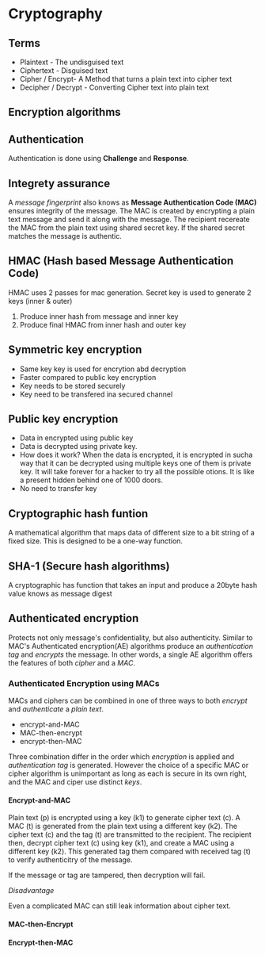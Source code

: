 # Cryptography

## Terms
* Plaintext - The undisguised text
* Ciphertext - Disguised text
* Cipher / Encrypt- A Method that turns a plain text into cipher text
* Decipher / Decrypt - Converting Cipher text into plain text
## Encryption algorithms

## Authentication
Authentication is done using __Challenge__ and __Response__.

## Integrety assurance
A _message fingerprint_ also knows as __Message Authentication Code (MAC)__ ensures integrity of the message. The MAC is created by encrypting a plain text message and send it along with the message. The recipient recereate the MAC from the plain text using shared secret key. If the shared secret matches the message is authentic.

## HMAC (Hash based Message Authentication Code)
HMAC uses 2 passes for mac generation. Secret key is used to generate 2 keys (inner & outer)

1. Produce inner hash from message and inner key
2. Produce final HMAC from inner hash and outer key

## Symmetric key encryption
* Same key key is used for encrytion abd decryption
* Faster compared to public key encryption
* Key needs to be stored securely
* Key need to be transfered ina secured channel

## Public key encryption
* Data in encrypted using public key
* Data is decrypted using private key.
* How does it work? When the data is encrypted, it is encrypted in sucha way that it can be decrypted using multiple keys one of them is private key. It will take forever for a hacker to try all the possible otions. It is like a present hidden behind one of 1000 doors.
* No need to transfer key

## Cryptographic hash funtion

A mathematical algorithm that maps data of different size to  a bit string of a fixed size. This is designed to be a one-way function. 

## SHA-1 (Secure hash algorithms)
A cryptographic has function that takes an input and produce a 20byte hash value knows  as message digest

## Authenticated encryption
Protects not only message's confidentiality, but also authenticity. Similar to MAC's Authenticated encryption(AE) algorithms produce an _authentication tag_ and _encrypts_ the message. In other words, a single AE algorithm offers the features of both *cipher* and a *MAC*.

### Authenticated Encryption using MACs

MACs and ciphers can be combined in one of three ways to both *encrypt* and *authenticate* a _plain text_.

* encrypt-and-MAC
* MAC-then-encrypt
* encrypt-then-MAC

Three combination differ in the order which _encryption_ is applied and _authentication tag_ is generated. However the choice of a specific MAC or cipher algorithm is unimportant as long as each is secure in its own right, and the MAC and ciper use distinct _keys_.

#### Encrypt-and-MAC

Plain text (p) is encrypted using a key (k1) to generate cipher text (c). A MAC (t) is generated from the plain text using a different key (k2). The cipher text (c) and the tag (t) are transmitted to the recipient. 
The recipient then, decrypt cipher text (c) using key (k1), and create a MAC using a different key (k2). This generated tag them compared with received tag (t) to verify authenticitry of the message.

If the message or tag are tampered, then decryption will fail.

_Disadvantage_

Even a complicated MAC can still leak information about cipher text.
#### MAC-then-Encrypt
#### Encrypt-then-MAC